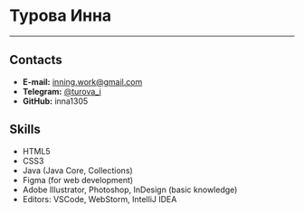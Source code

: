 # Турова Инна
---
## Contacts
- **E-mail:** inning.work@gmail.com
- **Telegram:** [@turova_i](https://t.me/turova_i)
- **GitHub:** inna1305
## Skills
- HTML5
- CSS3
- Java (Java Core, Collections)
- Figma (for web development)
- Adobe Illustrator, Photoshop, InDesign (basic knowledge)
- Editors: VSCode, WebStorm, IntelliJ IDEA

